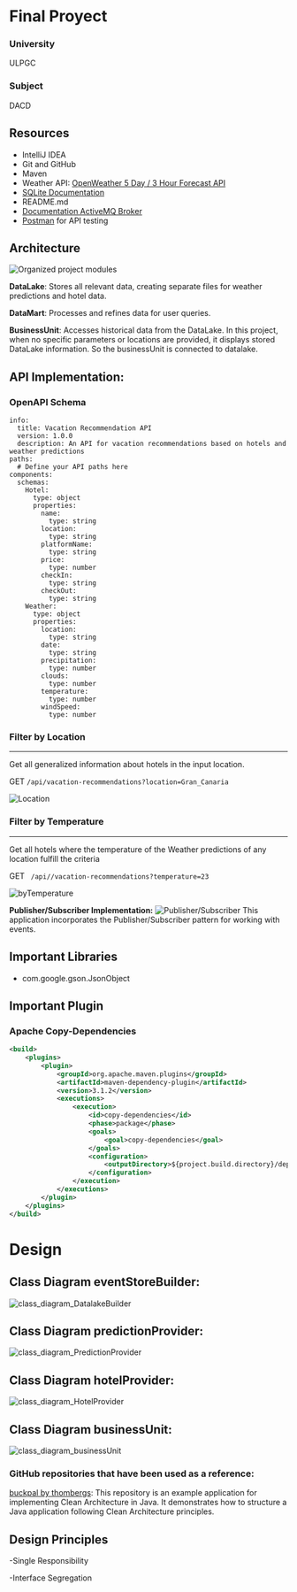 # Final Proyect


### University
ULPGC





### Subject
DACD



## Resources 
-  IntelliJ IDEA
-  Git and GitHub
-  Maven
- Weather API: [OpenWeather 5 Day / 3 Hour Forecast API](https://openweathermap.org/forecast5)
- [SQLite Documentation](https://www.sqlite.org/docs.html)
-  README.md
- [Documentation ActiveMQ Broker](https://activemq.apache.org/using-activemq)
- [Postman](https://www.postman.com/) for API testing


 

## Architecture

![Organized project modules](/images/Archetype-removebg-preview.png)

**DataLake**: Stores all relevant data, creating separate files for weather predictions and hotel data. 

**DataMart**: Processes and refines data for user queries. 

**BusinessUnit**: Accesses historical data from the DataLake. In this project, when no specific parameters or locations are provided, it displays stored DataLake information. So the businessUnit is connected to datalake. 


## API Implementation: 

### OpenAPI Schema

```openapi: 3.0.0
info:
  title: Vacation Recommendation API
  version: 1.0.0
  description: An API for vacation recommendations based on hotels and weather predictions
paths:
  # Define your API paths here
components:
  schemas:
    Hotel:
      type: object
      properties:
        name:
          type: string
        location:
          type: string
        platformName:
          type: string
        price:
          type: number
        checkIn:
          type: string
        checkOut:
          type: string
    Weather:
      type: object
      properties:
        location:
          type: string
        date:
          type: string
        precipitation:
          type: number
        clouds:
          type: number
        temperature:
          type: number
        windSpeed:
          type: number
```

### Filter by Location
_________________________________________
Get all generalized information about hotels in the input location.

GET ```/api/vacation-recommendations?location=Gran_Canaria```
 
![Location](/images/Location.png)


### Filter by Temperature
_________________________________________
Get all hotels where the temperature of the Weather predictions of any location fulfill the criteria

GET ``` /api//vacation-recommendations?temperature=23```

![byTemperature](/images/byTemperature.jpg)

 

**Publisher/Subscriber Implementation:**
![Publisher/Subscriber](/images/publish-subscribe.png)
This application incorporates the Publisher/Subscriber pattern for working with events.



## Important Libraries
 - com.google.gson.JsonObject



## Important Plugin
### Apache Copy-Dependencies


```xml
<build>
    <plugins>
        <plugin>
            <groupId>org.apache.maven.plugins</groupId>
            <artifactId>maven-dependency-plugin</artifactId>
            <version>3.1.2</version>
            <executions>
                <execution>
                    <id>copy-dependencies</id>
                    <phase>package</phase>
                    <goals>
                        <goal>copy-dependencies</goal>
                    </goals>
                    <configuration>
                        <outputDirectory>${project.build.directory}/dependencies</outputDirectory>
                    </configuration>
                </execution>
            </executions>
        </plugin>
    </plugins>
</build>
```

# Design

## Class Diagram eventStoreBuilder:
![class_diagram_DatalakeBuilder](/images/datalakeBuilder.png)

## Class Diagram predictionProvider:
![class_diagram_PredictionProvider](/images/predictionProvider.png)

## Class Diagram hotelProvider:
![class_diagram_HotelProvider](/images/HOTELPROVIDER.png)

## Class Diagram businessUnit:
![class_diagram_businessUnit](/images/businessUnit.png)









### GitHub repositories that have been used as a reference:


[buckpal by thombergs](https://github.com/thombergs/buckpal): This repository is an example application for implementing Clean Architecture in Java. It demonstrates how to structure a Java application following Clean Architecture principles.


## Design Principles

 -Single Responsibility

-Interface Segregation


